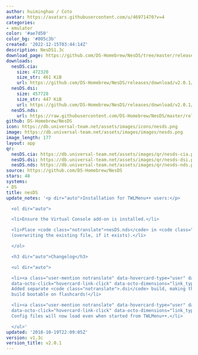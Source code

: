 ```yaml
---
author: huiminghao / Coto
avatar: https://avatars.githubusercontent.com/u/46971470?v=4
categories:
- emulator
color: '#ae7d50'
color_bg: '#805c3b'
created: '2022-12-15T03:44:14Z'
description: NesDS1.3c
download_page: https://github.com/DS-Homebrew/NesDS/tree/master/release
downloads:
  nesDS.cia:
    size: 472320
    size_str: 461 KiB
    url: https://github.com/DS-Homebrew/NesDS/releases/download/v2.0.1/nesDS.cia
  nesDS.dsi:
    size: 457728
    size_str: 447 KiB
    url: https://github.com/DS-Homebrew/NesDS/releases/download/v2.0.1/nesDS.dsi
  nesDS.nds:
    url: https://raw.githubusercontent.com/DS-Homebrew/NesDS/master/release/nesDS.nds
github: DS-Homebrew/NesDS
icon: https://db.universal-team.net/assets/images/icons/nesds.png
image: https://db.universal-team.net/assets/images/images/nesds.png
image_length: 177
layout: app
qr:
  nesDS.cia: https://db.universal-team.net/assets/images/qr/nesds-cia.png
  nesDS.dsi: https://db.universal-team.net/assets/images/qr/nesds-dsi.png
  nesDS.nds: https://db.universal-team.net/assets/images/qr/nesds-nds.png
source: https://github.com/DS-Homebrew/NesDS
stars: 48
systems:
- DS
title: nesDS
update_notes: '<p dir="auto">Installation for TWLMenu++ users:</p>

  <ol dir="auto">

  <li>Ensure the Virtual Console add-on is installed.</li>

  <li>Place <code class="notranslate">nesDS.nds</code> in <code class="notranslate">sd:/_nds/TWiLightMenu/emulators/</code>
  (overwriting the existing file, if it exists).</li>

  </ol>

  <h3 dir="auto">Changelog</h3>

  <ul dir="auto">

  <li><a class="user-mention notranslate" data-hovercard-type="user" data-hovercard-url="/users/Deletecat/hovercard"
  data-octo-click="hovercard-link-click" data-octo-dimensions="link_type:self" href="https://github.com/Deletecat">@Deletecat</a>:
  Added separate <code class="notranslate">.dsi</code> build, making the <code class="notranslate">.nds</code>
  build bootable on flashcards!</li>

  <li><a class="user-mention notranslate" data-hovercard-type="user" data-hovercard-url="/users/p2js/hovercard"
  data-octo-click="hovercard-link-click" data-octo-dimensions="link_type:self" href="https://github.com/p2js">@p2js</a>:
  Config files will now load even when started from TWLMenu++.</li>

  </ul>'
updated: '2018-10-19T22:09:05Z'
version: v1.3c
version_title: v2.0.1
---
```

